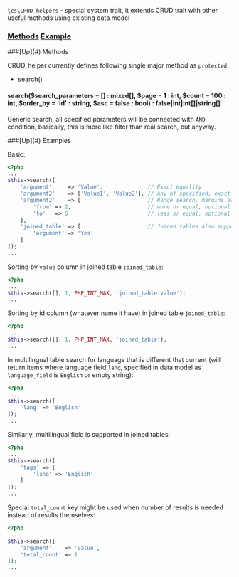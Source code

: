 `\cs\CRUD_helpers` - special system trait, it extends CRUD trait with other useful methods using existing data model

### [Methods](#methods) [Example](#example)

<a name="methods" />
###[Up](#) Methods

CRUD_helper currently defines following single major method as `protected`:

* search()

#### search($search_parameters = [] : mixed[], $page = 1 : int, $count = 100 : int, $order_by = 'id' : string, $asc = false : bool) : false|int|int[]|string[]
Generic search, all specified parameters will be connected with `AND` condition, basically, this is more like filter than real search, but anyway.

<a name="example" />
###[Up](#) Examples

Basic:
```php
<?php
...
$this->search([
    'argument'     => 'Value',              // Exact equality
    'argument2'    => ['Value1', 'Value2'], // Any of specified, exact equality
    'argument2'    => [                     // Range search, margins are included in range
        'from' => 2,                        // more or equal, optional
        'to'   => 5                         // less or equal, optional
    ],
    'joined_table' => [                     // Joined tables also supported, syntax inside the same as here
        'argument' => 'Yes'
    ]
]);
...
```

Sorting by `value` column in joined table `joined_table`:
```php
<?php
...
$this->search([], 1, PHP_INT_MAX, 'joined_table:value');
...
```

Sorting by id column (whatever name it have) in joined table `joined_table`:
```php
<?php
...
$this->search([], 1, PHP_INT_MAX, 'joined_table');
...
```

In multilingual table search for language that is different that current (will return items where language field `lang`, specified in data model as `language_field` is `English` or empty string):
```php
<?php
...
$this->search([
    'lang' => 'English'
]);
...
```

Similarly, multilingual field is supported in joined tables:
```php
<?php
...
$this->search([
    'tags' => [
        'lang' => 'English'
    ]
]);
...
```

Special `total_count` key might be used when number of results is needed instead of results themselves:
```php
<?php
...
$this->search([
    'argument'    => 'Value',
    'total_count' => 1
]);
...
```
